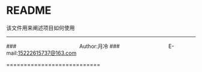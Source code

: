 README
===========================
该文件用来阐述项目如何使用

****
###　　　　　　　　　　　　Author:月冷
###　　　　　　　　　 E-mail:15222615737@163.com

===========================
